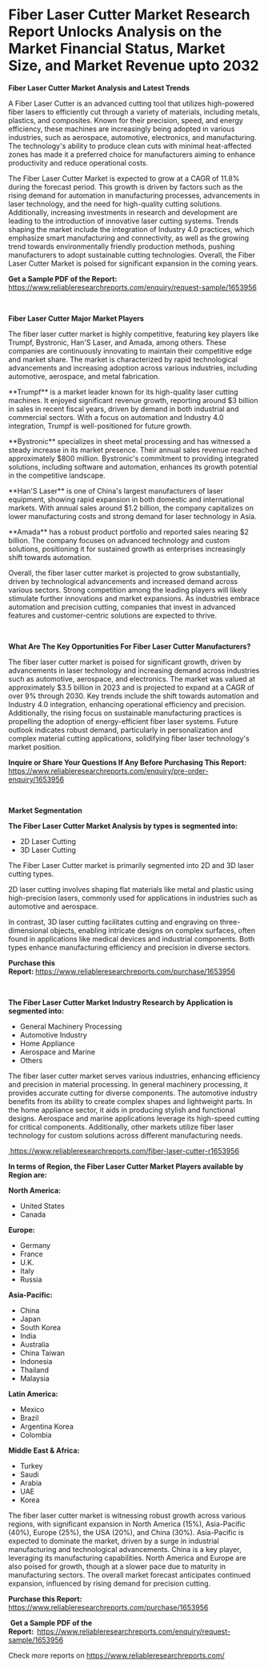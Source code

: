 <p><h1>Fiber Laser Cutter Market Research Report Unlocks Analysis on the Market Financial Status, Market Size, and Market Revenue upto 2032</h1></p><p><strong>Fiber Laser Cutter Market Analysis and Latest Trends</strong></p>
<p><p>A Fiber Laser Cutter is an advanced cutting tool that utilizes high-powered fiber lasers to efficiently cut through a variety of materials, including metals, plastics, and composites. Known for their precision, speed, and energy efficiency, these machines are increasingly being adopted in various industries, such as aerospace, automotive, electronics, and manufacturing. The technology's ability to produce clean cuts with minimal heat-affected zones has made it a preferred choice for manufacturers aiming to enhance productivity and reduce operational costs.</p><p>The Fiber Laser Cutter Market is expected to grow at a CAGR of 11.8% during the forecast period. This growth is driven by factors such as the rising demand for automation in manufacturing processes, advancements in laser technology, and the need for high-quality cutting solutions. Additionally, increasing investments in research and development are leading to the introduction of innovative laser cutting systems. Trends shaping the market include the integration of Industry 4.0 practices, which emphasize smart manufacturing and connectivity, as well as the growing trend towards environmentally friendly production methods, pushing manufacturers to adopt sustainable cutting technologies. Overall, the Fiber Laser Cutter Market is poised for significant expansion in the coming years.</p></p>
<p><strong>Get a Sample PDF of the Report:&nbsp;</strong> <a href="https://www.reliableresearchreports.com/enquiry/request-sample/1653956?utm_campaign=2954&utm_medium=2&utm_source=Github&utm_content=ia&utm_term=07032025&utm_id=fiber-laser-cutter">https://www.reliableresearchreports.com/enquiry/request-sample/1653956</a></p>
<p>&nbsp;</p>
<p><strong>Fiber Laser Cutter Major Market Players</strong></p>
<p><p>The fiber laser cutter market is highly competitive, featuring key players like Trumpf, Bystronic, Han'S Laser, and Amada, among others. These companies are continuously innovating to maintain their competitive edge and market share. The market is characterized by rapid technological advancements and increasing adoption across various industries, including automotive, aerospace, and metal fabrication.</p><p>**Trumpf** is a market leader known for its high-quality laser cutting machines. It enjoyed significant revenue growth, reporting around $3 billion in sales in recent fiscal years, driven by demand in both industrial and commercial sectors. With a focus on automation and Industry 4.0 integration, Trumpf is well-positioned for future growth.</p><p>**Bystronic** specializes in sheet metal processing and has witnessed a steady increase in its market presence. Their annual sales revenue reached approximately $800 million. Bystronic's commitment to providing integrated solutions, including software and automation, enhances its growth potential in the competitive landscape.</p><p>**Han'S Laser** is one of China's largest manufacturers of laser equipment, showing rapid expansion in both domestic and international markets. With annual sales around $1.2 billion, the company capitalizes on lower manufacturing costs and strong demand for laser technology in Asia.</p><p>**Amada** has a robust product portfolio and reported sales nearing $2 billion. The company focuses on advanced technology and custom solutions, positioning it for sustained growth as enterprises increasingly shift towards automation.</p><p>Overall, the fiber laser cutter market is projected to grow substantially, driven by technological advancements and increased demand across various sectors. Strong competition among the leading players will likely stimulate further innovations and market expansions. As industries embrace automation and precision cutting, companies that invest in advanced features and customer-centric solutions are expected to thrive.</p></p>
<p>&nbsp;</p>
<p><strong>What Are The Key Opportunities For Fiber Laser Cutter Manufacturers?</strong></p>
<p><p>The fiber laser cutter market is poised for significant growth, driven by advancements in laser technology and increasing demand across industries such as automotive, aerospace, and electronics. The market was valued at approximately $3.5 billion in 2023 and is projected to expand at a CAGR of over 9% through 2030. Key trends include the shift towards automation and Industry 4.0 integration, enhancing operational efficiency and precision. Additionally, the rising focus on sustainable manufacturing practices is propelling the adoption of energy-efficient fiber laser systems. Future outlook indicates robust demand, particularly in personalization and complex material cutting applications, solidifying fiber laser technology's market position.</p></p>
<p><strong>Inquire or Share Your Questions If Any Before Purchasing This Report:</strong> <a href="https://www.reliableresearchreports.com/enquiry/pre-order-enquiry/1653956?utm_campaign=2954&utm_medium=2&utm_source=Github&utm_content=ia&utm_term=07032025&utm_id=fiber-laser-cutter">https://www.reliableresearchreports.com/enquiry/pre-order-enquiry/1653956</a></p>
<p>&nbsp;</p>
<p><strong>Market Segmentation</strong></p>
<p><strong>The Fiber Laser Cutter Market Analysis by types is segmented into:</strong></p>
<p><ul><li>2D Laser Cutting</li><li>3D Laser Cutting</li></ul></p>
<p><p>The Fiber Laser Cutter market is primarily segmented into 2D and 3D laser cutting types. </p><p>2D laser cutting involves shaping flat materials like metal and plastic using high-precision lasers, commonly used for applications in industries such as automotive and aerospace. </p><p>In contrast, 3D laser cutting facilitates cutting and engraving on three-dimensional objects, enabling intricate designs on complex surfaces, often found in applications like medical devices and industrial components. Both types enhance manufacturing efficiency and precision in diverse sectors.</p></p>
<p><strong>Purchase this Report:&nbsp;</strong><a href="https://www.reliableresearchreports.com/purchase/1653956?utm_campaign=2954&utm_medium=2&utm_source=Github&utm_content=ia&utm_term=07032025&utm_id=fiber-laser-cutter">https://www.reliableresearchreports.com/purchase/1653956</a></p>
<p>&nbsp;</p>
<p><strong>The Fiber Laser Cutter Market Industry Research by Application is segmented into:</strong></p>
<p><ul><li>General Machinery Processing</li><li>Automotive Industry</li><li>Home Appliance</li><li>Aerospace and Marine</li><li>Others</li></ul></p>
<p><p>The fiber laser cutter market serves various industries, enhancing efficiency and precision in material processing. In general machinery processing, it provides accurate cutting for diverse components. The automotive industry benefits from its ability to create complex shapes and lightweight parts. In the home appliance sector, it aids in producing stylish and functional designs. Aerospace and marine applications leverage its high-speed cutting for critical components. Additionally, other markets utilize fiber laser technology for custom solutions across different manufacturing needs.</p></p>
<p><a href="https://www.reliableresearchreports.com/fiber-laser-cutter-r1653956?utm_campaign=2954&utm_medium=2&utm_source=Github&utm_content=ia&utm_term=07032025&utm_id=fiber-laser-cutter">&nbsp;https://www.reliableresearchreports.com/fiber-laser-cutter-r1653956</a></p>
<p><strong>In terms of Region, the Fiber Laser Cutter Market Players available by Region are:</strong></p>
<p>
    <p> <strong> North America: </strong>
        <ul>
            <li>United States</li>
            <li>Canada</li>
        </ul>
        </p> 
    <p> <strong> Europe: </strong>
        <ul>
            <li>Germany</li>
            <li>France</li>
            <li>U.K.</li>
            <li>Italy</li>
            <li>Russia</li>
        </ul>
        </p> 
    <p> <strong> Asia-Pacific: </strong>
        <ul>
            <li>China</li>
            <li>Japan</li>
            <li>South Korea</li>
            <li>India</li>
            <li>Australia</li>
            <li>China Taiwan</li>
            <li>Indonesia</li>
            <li>Thailand</li>
            <li>Malaysia</li>
        </ul>
        </p> 
    <p> <strong> Latin America: </strong>
        <ul>
            <li>Mexico</li>
            <li>Brazil</li>
            <li>Argentina Korea</li>
            <li>Colombia</li>
        </ul>
        </p> 
    <p> <strong> Middle East & Africa: </strong>
        <ul>
            <li>Turkey</li>
            <li>Saudi</li>
            <li>Arabia</li>
            <li>UAE</li>
            <li>Korea</li>
        </ul>
    </p>
    </p>
<p><p>The fiber laser cutter market is witnessing robust growth across various regions, with significant expansion in North America (15%), Asia-Pacific (40%), Europe (25%), the USA (20%), and China (30%). Asia-Pacific is expected to dominate the market, driven by a surge in industrial manufacturing and technological advancements. China is a key player, leveraging its manufacturing capabilities. North America and Europe are also poised for growth, though at a slower pace due to maturity in manufacturing sectors. The overall market forecast anticipates continued expansion, influenced by rising demand for precision cutting.</p></p>
<p><strong>Purchase this Report: </strong><a href="https://www.reliableresearchreports.com/purchase/1653956?utm_campaign=2954&utm_medium=2&utm_source=Github&utm_content=ia&utm_term=07032025&utm_id=fiber-laser-cutter">https://www.reliableresearchreports.com/purchase/1653956</a></p>
<p>&nbsp;<strong>Get a Sample PDF of the Report:&nbsp;&nbsp;</strong><a href="https://www.reliableresearchreports.com/enquiry/request-sample/1653956?utm_campaign=2954&utm_medium=2&utm_source=Github&utm_content=ia&utm_term=07032025&utm_id=fiber-laser-cutter">https://www.reliableresearchreports.com/enquiry/request-sample/1653956</a></p>
<p><strong></strong></p>
<p>Check more reports on <a href="https://www.reliableresearchreports.com/?utm_campaign=2954&utm_medium=2&utm_source=Github&utm_content=ia&utm_term=07032025&utm_id=fiber-laser-cutter">https://www.reliableresearchreports.com/</a></p>